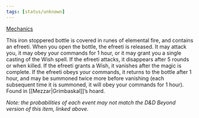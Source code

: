 ```yaml
---
tags: [status/unknown]
---
```


[Mechanics](https://www.dndbeyond.com/magic-items/4629-efreeti-bottle)

This iron stoppered bottle is covered in runes of elemental fire, and contains an efreeti. When you open the bottle, the efreeti is released. It may attack you, it may obey your commands for 1 hour, or it may grant you a single casting of the Wish spell. If the efreeti attacks, it disappears after 5 rounds or when killed. If the efreeti grants a Wish, it vanishes after the magic is complete. If the efreeti obeys your commands, it returns to the bottle after 1 hour, and may be summoned twice more before vanishing (each subsequent time it is summoned, it will obey your commands for 1 hour). Found in [[Mezzar|Grimbaskal]]’s hoard.

*Note: the probabilities of each event may not match the D&D Beyond version of this item, linked above.*
